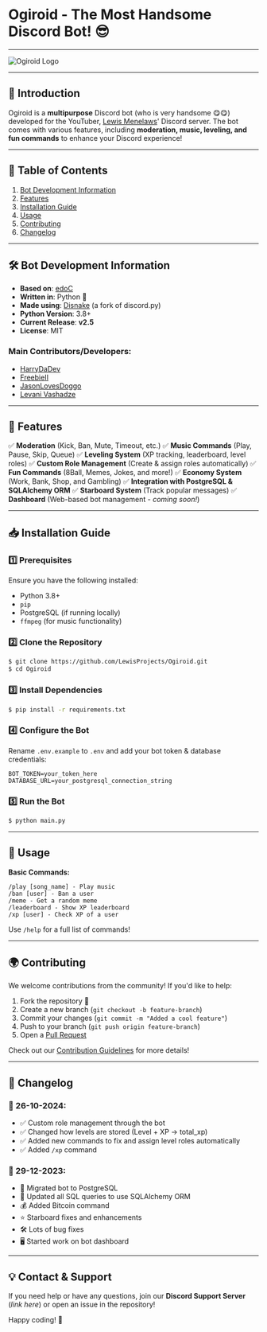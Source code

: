 # Ogiroid - The Most Handsome Discord Bot! 😎

---

![Ogiroid Logo](https://media.discordapp.net/attachments/985729550732394536/1002138392554897479/Ogiroid.png?width=1440&height=583)

---

## **📌 Introduction**
Ogiroid is a **multipurpose** Discord bot (who is very handsome 😋😋) developed for the YouTuber, [Lewis Menelaws](https://www.youtube.com/c/CodingwithLewis)' Discord server. The bot comes with various features, including **moderation, music, leveling, and fun commands** to enhance your Discord experience!

---

## **📖 Table of Contents**
1. [Bot Development Information](#-bot-development-information)
2. [Features](#-features)
3. [Installation Guide](#-installation-guide)
4. [Usage](#-usage)
5. [Contributing](#-contributing)
6. [Changelog](#-changelog)

---

## **🛠 Bot Development Information**
- **Based on**: [edoC](https://github.com/jasonlovesdoggo/edoc)
- **Written in**: Python 🐍
- **Made using**: [Disnake](https://disnake.dev/) (a fork of discord.py)
- **Python Version**: 3.8+
- **Current Release**: **v2.5**
- **License**: MIT

### **Main Contributors/Developers:**
- [HarryDaDev](https://github.com/ImmaHarry)
- [FreebieII](https://github.com/FreebieII)
- [JasonLovesDoggo](https://github.com/JasonLovesDoggo)
- [Levani Vashadze](https://github.com/LevaniVashadze)

---

## **🚀 Features**
✅ **Moderation** (Kick, Ban, Mute, Timeout, etc.)
✅ **Music Commands** (Play, Pause, Skip, Queue)
✅ **Leveling System** (XP tracking, leaderboard, level roles)
✅ **Custom Role Management** (Create & assign roles automatically)
✅ **Fun Commands** (8Ball, Memes, Jokes, and more!)
✅ **Economy System** (Work, Bank, Shop, and Gambling)
✅ **Integration with PostgreSQL & SQLAlchemy ORM**
✅ **Starboard System** (Track popular messages)
✅ **Dashboard** (Web-based bot management - *coming soon!*)

---

## **📥 Installation Guide**
### **1️⃣ Prerequisites**
Ensure you have the following installed:
- Python 3.8+
- `pip`
- PostgreSQL (if running locally)
- `ffmpeg` (for music functionality)

### **2️⃣ Clone the Repository**
```sh
$ git clone https://github.com/LewisProjects/Ogiroid.git
$ cd Ogiroid
```

### **3️⃣ Install Dependencies**
```sh
$ pip install -r requirements.txt
```

### **4️⃣ Configure the Bot**
Rename `.env.example` to `.env` and add your bot token & database credentials:
```env
BOT_TOKEN=your_token_here
DATABASE_URL=your_postgresql_connection_string
```

### **5️⃣ Run the Bot**
```sh
$ python main.py
```
---

## **📌 Usage**
**Basic Commands:**
```
/play [song_name] - Play music
/ban [user] - Ban a user
/meme - Get a random meme
/leaderboard - Show XP leaderboard
/xp [user] - Check XP of a user
```

Use `/help` for a full list of commands!

---

## **🌍 Contributing**
We welcome contributions from the community! If you'd like to help:
1. Fork the repository 🚀
2. Create a new branch (`git checkout -b feature-branch`)
3. Commit your changes (`git commit -m "Added a cool feature"`)
4. Push to your branch (`git push origin feature-branch`)
5. Open a [Pull Request](https://github.com/LewisProjects/Ogiroid/pulls)

Check out our [Contribution Guidelines](https://github.com/LewisProjects/Ogiroid/blob/development/CONTRIBUTING.md) for more details!

---

## **📜 Changelog**
### **📅 26-10-2024:**
- ✅ Custom role management through the bot
- ✅ Changed how levels are stored (Level + XP → total_xp)
- ✅ Added new commands to fix and assign level roles automatically
- ✅ Added `/xp` command

### **📅 29-12-2023:**
- 🔄 Migrated bot to PostgreSQL
- 🔄 Updated all SQL queries to use SQLAlchemy ORM
- 💰 Added Bitcoin command
- ⭐ Starboard fixes and enhancements
- 🛠 Lots of bug fixes
- 🖥 Started work on bot dashboard

---

## **💡 Contact & Support**
If you need help or have any questions, join our **Discord Support Server** (*link here*) or open an issue in the repository!

Happy coding! 🚀